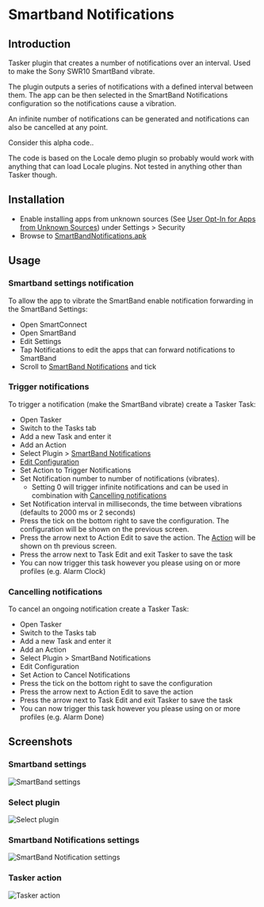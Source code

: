 # Smartband Notifications

## Introduction

Tasker plugin that creates a number of notifications over an interval. Used to make the Sony SWR10 SmartBand vibrate.

The plugin outputs a series of notifications with a defined interval between them. The app can be then selected in the SmartBand Notifications configuration so the notifications cause a vibration.

An infinite number of notifications can be generated and notifications can also be cancelled at any point.

Consider this alpha code..

The code is based on the Locale demo plugin so probably would work with anything that can load Locale plugins. Not tested in anything other than Tasker though.

## Installation

- Enable installing apps from unknown sources (See [User Opt-In for Apps from Unknown Sources](http://developer.android.com/distribute/tools/open-distribution.html#unknown-sources)) under Settings > Security
- Browse to [SmartBandNotifications.apk](bin/SmartBandNotifications.apk?raw=true)

## Usage

### Smartband settings notification

To allow the app to vibrate the SmartBand enable notification forwarding in the SmartBand Settings:

- Open SmartConnect
- Open SmartBand 
- Edit Settings
- Tap Notifications to edit the apps that can forward notifications to SmartBand
- Scroll to [SmartBand Notifications](#smartband-settings) and tick

### Trigger notifications

To trigger a notification (make the SmartBand vibrate) create a Tasker Task:

- Open Tasker
- Switch to the Tasks tab
- Add a new Task and enter it
- Add an Action
- Select Plugin > [SmartBand Notifications](#select-plugin)
- [Edit Configuration](#smartband-notifications-settings)
- Set Action to Trigger Notifications
- Set Notification number to number of notifications (vibrates). 
  - Setting 0 will trigger infinite notifications and can be used in combination with [Cancelling notifications](#cancelling-notifications)
- Set Notification interval in milliseconds, the time between vibrations (defaults to 2000 ms or 2 seconds)
- Press the tick on the bottom right to save the configuration. The configuration will be shown on the previous screen.
- Press the arrow next to Action Edit to save the action. The [Action](#tasker-action) will be shown on th previous screen.
- Press the arrow next to Task Edit and exit Tasker to save the task
- You can now trigger this task however you please using on or more profiles (e.g. Alarm Clock)

### Cancelling notifications

To cancel an ongoing notification create a Tasker Task:

- Open Tasker
- Switch to the Tasks tab
- Add a new Task and enter it
- Add an Action
- Select Plugin > SmartBand Notifications
- Edit Configuration
- Set Action to Cancel Notifications
- Press the tick on the bottom right to save the configuration
- Press the arrow next to Action Edit to save the action
- Press the arrow next to Task Edit and exit Tasker to save the task
- You can now trigger this task however you please using on or more profiles (e.g. Alarm Done)

## Screenshots

### Smartband settings
![SmartBand settings](doc/images/SmartBand1.png "SmartBand settings")

### Select plugin

![Select plugin](doc/images/Tasker1.png "Select plugin")

### Smartband Notifications settings

![SmartBand Notification settings](doc/images/Tasker2.png "SmartBand Notification settings")

### Tasker action

![Tasker action](doc/images/Tasker3.png "Tasker action")

